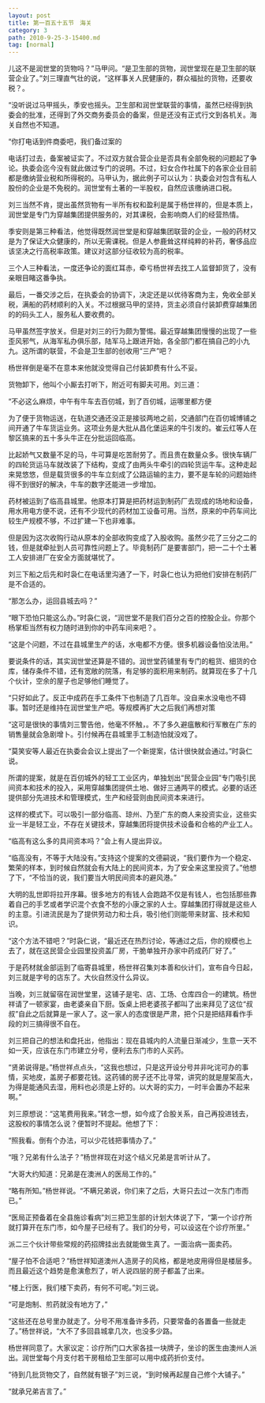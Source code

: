 ```yaml
---
layout: post
title: 第一百五十五节　海关
category: 3
path: 2010-9-25-3-15400.md
tag: [normal]
---
```


儿这不是润世堂的货物吗？”马甲问。“是卫生部的货物，润世堂现在是卫生部的联营企业了。”刘三理直气壮的说，“这样事关人民健康的，群众福扯的货物，还要收税？。

“没听说过马甲摇头，季安也摇头。卫生部和润世堂联营的事情，虽然已经得到执委会的批准，还得到了外交商务委员会的备案，但是还没有正式行文到各机关。海关自然也不知道。

“你打电话到件商委吧，我们备过案的

电话打过去，备案被证实了。不过双方就合营企业是否具有全部免税的问题起了争论。执委会迄今没有就此做过专门的说明。不过，妇女合作社属下的各家企业目前都是缴纳营业税和所得税的。马甲认为，据此例子可以认为：执委会对包含有私人股份的企业是不免税的。润世堂有土著的一半股权，自然应该缴纳进口税。

刘三当然不肯，提出虽然货物有一半所有权和盈利是属于杨世祥的，但是本质上，润世堂是专门为穿越集团提供服务的，对其课税，会影响商人们的经营热情。

季安则是第三种看法，他觉得既然润世堂是和穿越集团联营的企业，一般的药材又是为了保证大众健康的，所以无需课税。但是人参鹿耸这样纯粹的补药，奢侈品应该坚决之行高税率政策。建议对这部分征收较为高的税率。

三个人三种看法，一度还争论的面红耳赤，牵亏杨世祥去找工人监督卸货了，没有亲眼目睹这番争执。

最后，一番交涉之后，在执委会的协调下，决定还是以优待客商为主，免收全部关税，满船的药材顺利的入关。不过根据马甲的坚持，货主必须自付装卸费穿越集团的的码头工人，服务私人要收费的。

马甲虽然签字放关。但是对刘三的行为颇为警惕。最近穿越集团慢慢的出现了一些歪风邪气，从海军私办俱乐部，陆军马上跟进开始，各全部门都在搞自己的小九九。这所谓的联营，不会是卫生部的创收用“三产”吧？

杨世祥倒是毫不在意本来他就没觉得自己付装卸费有什么不妥。

货物卸下，他叫个小厮去打听下，附近可有脚夫可用。刘三道：

“不必这么麻烦，中午有牛车去百仞城，到了百仞城，运哪里都方便

为了便于货物运送，在轨道交通还没正是接驳两地之前，交通部门在百仞城博铺之间开通了牛车货运业务。这项业务是大批从昌化堡运来的牛引发的。崔云红等人在黎区搞来的五十多头牛正在分批运回临高。

比起娇气又数量不足的马，牛可算是吃苦耐劳了。而且贵在数量众多。很快车辆厂的四轮货运马车就改装了下结构，变成了由两头牛牵引的四轮货运牛车。这种走起来晃悠悠，但是载货很多的牛车立刻成了公路运输的主力，要不是车轮的问题始终得不到很好的解决，牛车的数字还能进一步增加。

药材被运到了临高县城里。他原本打算是把药材运到制药厂去现成的场地和设备，用水用电方便不说，还有不少现代的药材加工设备可用。当然，原来的中药车间比较生产规模不够，不过扩建一下也非难事。

但是因为这次收购行动从原本的全部收购变成了入股收购。虽然少花了三分之二的钱，但是就牵扯到人员可靠性问题上了。毕竟制药厂是要害部门，把一二十个土著工人安排进厂在安全方面就堪忧了。

刘三下船之后先和时袅仁在电话里沟通了一下，时袅仁也认为把他们安排在制药厂是不合适的。

“那怎么办，运回县城去吗？”

“眼下恐怕只能这么办。”时袅仁说，“润世堂不是我们百分之百的控股企业。你那个杨掌柜当然有权力随时进到你的中药车间来吧？。

“这是个问题，不过在县城里生产的话，水电都不方便。很多机器设备怕没法用。”

要说条件的话，其实润世堂还算是不错的。润世堂药铺里有专门的粗货、细货的仓库，储存条件不错，还有宽敞的院落，有足够的面积用来制药。就算现在多了十几个伙计，空余的屋子也足够他们睡觉了。

“只好如此了。反正中成药在手工条件下也制造了几百年。没自来水没电也不碍事。暂时还是维持在润世堂生产吧。等规模再扩大之后我们再想对策

“这可是很快的事情刘三警告他，他毫不怀触，。不了多久避瘟散和行军散在广东的销售量就会急剧增卜。引付候再在县城里手工制造怕就没戏了。

“莫笑安等人最近在执委会会议上提出了一个新提案，估计很快就会通过。”时袅仁说。

所谓的提案，就是在百仞城外的轻工工业区内，单独划出“民营企业园”专门吸引民间资本和技术的投入，采用穿越集团提供土地、做好三通两平的模式。必要的话还提供部分先进技术和管理模式，生产和经营则由民间资本来进行。

这样的模式下。可以吸引一部分临高、琼州、乃至广东的商人来投资实业，这些实业一半是轻工业，不存在关键技术，穿越集团将提供技术设备和合格的产业工人。

“临高有这么多的具间资本吗？”会上有人提出异议。

“临高没有，不等于大陆没有。”支持这个提案的文德嗣说，“我们要作为一个稳定、繁荣的样本，到时候自然就会有大陆上的民间资本，为了安全来这里投资了。”他想了下，“不恰当的说，我们要当大明民间资本的避风港。”

大明的乱世即将拉开序幕。很多地方的有钱人会跑路不仅是有钱人，也包括那些靠着自己的手艺或者学识混个衣食不愁的小康之家的人士。穿越集团打得就是这些人的主意。引进流民是为了提供劳动力和士兵，吸引他们则能带来财富、技术和知识。

“这个方法不错吧？”时袅仁说，“最近还在热烈讨论，等通过之后，你的规模也上去了，就在这民营企业园里投资盖厂房，干脆单独开办家中药成药厂好了。”

于是药材就金部运到了临寄县城里，杨世祥召集刘本善和伙计们，宣布自今日起，刘三就是字号的店东了。大伙自然没什么异议。

当晚，刘三就留宿在润世堂里，这铺子是宅、店、工场、仓库四合一的建筑。杨世祥请了一顿家宴，由老婆亲自下厨。饭桌上把老婆孩子都叫了出来拜见了这位“叔叔”自此之后就算是一家人了。这一家人的态度很是严肃，把个只是把结拜看作手段的刘三搞得很不自在。

刘三把自己的想法和盘托出，他指出：现在县城内的人流量日渐减少，生意一天不如一天，应该在东门市建立分号，便利去东门市的人买药。

“贤弟说得是。”杨世祥点点头，“这我也想过，只是这开设分号并非叱诧可办的事情，买地皮，盖房子都要花钱。这药铺的房子还不比寻常，讲究的就是屋架高大，为得是能通风去湿，用料也必须是上好的。以大哥的实力，一时半会置办不起来啊。”

刘三原想说：“这笔费用我来。”转念一想，如今成了合股关系，自己再投进钱去，这股权的事情怎么说？便暂时不提起。他想了下：

“照我看。倒有个办法，可以少花钱把事情办了。”

“哦？兄弟有什么法子？”杨世祥现在对这个结义兄弟是言听计从了。

“大哥大约知道：兄弟是在澳洲人的医局工作的。”

“略有所知。”杨世祥说。“不瞒兄弟说，你们来了之后，大哥只去过一次东门市而已。”

“医局正预备着在全县施诊看病”刘三把卫生部的计划大体说了下，“第一个诊疗所就打算开在东门市，如今屋子已经有了。我们的分号，可以设这在个诊疗所里。”

派二三个伙计带些常规的药招牌挂出去就能做生真了。一面治病一面卖药。

“屋子怕不合适吧？”杨世祥知道澳州人造房子的风格，都是地皮用得但是楼层多。而且最近这个趋势是愈演愈烈了，听人说四层的房子都盖了出来。

“楼上行医，我们楼下卖药，有何不可呢。”刘三说。

“可是炮制、煎药就没有地方了，”

“这些还在总号里办就走了。分号不用准备许多药，只要常备的各置备一些就走了。”杨世祥说，“大不了多回县城拿几次，也没多少路。

杨世祥同意了。大家议定：诊疗所门口大家各挂一块牌子，坐诊的医生由澳州人派出。润世堂每个月支付若干房租给卫生部可以用中成药折价支付。

“待到几批货物交了，自然就有银子”刘三说，“到时候再起屋自己修个大铺子。”

“就承兄弟吉言了。”